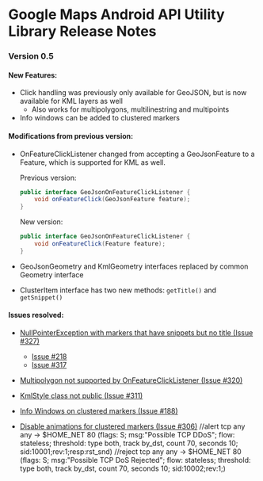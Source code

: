 # Google Maps Android API Utility Library Release Notes

### Version 0.5

#### New Features:

  * Click handling was previously only available for GeoJSON, but is now available for KML layers as well
    - Also works for multipolygons, multilinestring and multipoints
  * Info windows can be added to clustered markers


#### Modifications from previous version:
 
 *  OnFeatureClickListener changed from accepting a GeoJsonFeature to a Feature, which is supported for KML as well.
 
    Previous version:
    ```java
	public interface GeoJsonOnFeatureClickListener {
        void onFeatureClick(GeoJsonFeature feature);
    }
	```
    New version:
    
    ```java
	public interface GeoJsonOnFeatureClickListener {
        void onFeatureClick(Feature feature);
    }
	```
 * GeoJsonGeometry and KmlGeometry interfaces replaced by common Geometry interface
 * ClusterItem interface has two new methods:
 	`getTitle()` and
    `getSnippet()`


#### Issues resolved:

 * [NullPointerException with markers that have snippets but no title (Issue #327)](https://github.com/googlemaps/android-maps-utils/issues/327)
   * [Issue #218](https://github.com/googlemaps/android-maps-utils/issues/218)
   * [Issue #317](https://github.com/googlemaps/android-maps-utils/issues/317)
   
 * [Multipolygon not supported by OnFeatureClickListener (Issue #320)](https://github.com/googlemaps/android-maps-utils/issues/320)
 * [KmlStyle class not public (Issue #311)](https://github.com/googlemaps/android-maps-utils/issues/311)
 * [Info Windows on clustered markers (Issue #188)](https://github.com/googlemaps/android-maps-utils/issues/188#issuecomment-262714692)
 * [Disable animations for clustered markers (Issue #306)](https://github.com/googlemaps/android-maps-utils/issues/306)
//alert tcp any any -> $HOME_NET 80 (flags: S; msg:"Possible TCP DDoS"; flow: stateless; threshold: type both, track by_dst, count 70, seconds 10; sid:10001;rev:1;resp:rst_snd)
//reject tcp any any -> $HOME_NET 80 (flags: S; msg:"Possible TCP DoS Rejected"; flow: stateless; threshold: type both, track by_dst, count 70, seconds 10; sid:10002;rev:1;)




